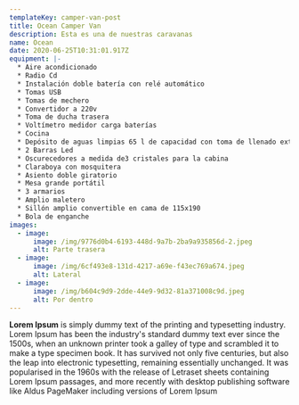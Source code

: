```yaml
---
templateKey: camper-van-post
title: Ocean Camper Van
description: Esta es una de nuestras caravanas
name: Ocean
date: 2020-06-25T10:31:01.917Z
equipment: |-
  * Aire acondicionado
  * Radio Cd
  * Instalación doble batería con relé automático
  * Tomas USB
  * Tomas de mechero
  * Convertidor a 220v
  * Toma de ducha trasera
  * Voltímetro medidor carga baterías
  * Cocina
  * Depósito de aguas limpias 65 l de capacidad con toma de llenado exterior
  * 2 Barras Led
  * Oscurecedores a medida de3 cristales para la cabina
  * Claraboya con mosquitera
  * Asiento doble giratorio
  * Mesa grande portátil
  * 3 armarios
  * Amplio maletero
  * Sillón amplio convertible en cama de 115x190
  * Bola de enganche
images:
  - image:
      image: /img/9776d0b4-6193-448d-9a7b-2ba9a935856d-2.jpeg
      alt: Parte trasera
  - image:
      image: /img/6cf493e8-131d-4217-a69e-f43ec769a674.jpeg
      alt: Lateral
  - image:
      image: /img/b604c9d9-2dde-44e9-9d32-81a371008c9d.jpeg
      alt: Por dentro
---
```

**Lorem Ipsum** is simply dummy text of the printing and typesetting industry. Lorem Ipsum has been the industry's standard dummy text ever since the 1500s, when an unknown printer took a galley of type and scrambled it to make a type specimen book. It has survived not only five centuries, but also the leap into electronic typesetting, remaining essentially unchanged. It was popularised in the 1960s with the release of Letraset sheets containing Lorem Ipsum passages, and more recently with desktop publishing software like Aldus PageMaker including versions of Lorem Ipsum